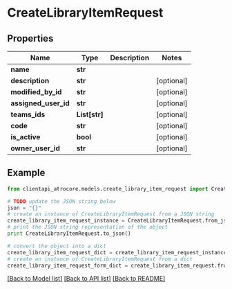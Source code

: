 # CreateLibraryItemRequest


## Properties
Name | Type | Description | Notes
------------ | ------------- | ------------- | -------------
**name** | **str** |  | 
**description** | **str** |  | [optional] 
**modified_by_id** | **str** |  | [optional] 
**assigned_user_id** | **str** |  | [optional] 
**teams_ids** | **List[str]** |  | [optional] 
**code** | **str** |  | [optional] 
**is_active** | **bool** |  | [optional] 
**owner_user_id** | **str** |  | [optional] 

## Example

```python
from clientapi_atrocore.models.create_library_item_request import CreateLibraryItemRequest

# TODO update the JSON string below
json = "{}"
# create an instance of CreateLibraryItemRequest from a JSON string
create_library_item_request_instance = CreateLibraryItemRequest.from_json(json)
# print the JSON string representation of the object
print CreateLibraryItemRequest.to_json()

# convert the object into a dict
create_library_item_request_dict = create_library_item_request_instance.to_dict()
# create an instance of CreateLibraryItemRequest from a dict
create_library_item_request_form_dict = create_library_item_request.from_dict(create_library_item_request_dict)
```
[[Back to Model list]](../README.md#documentation-for-models) [[Back to API list]](../README.md#documentation-for-api-endpoints) [[Back to README]](../README.md)


